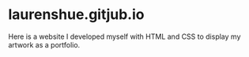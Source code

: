 # laurenshue.gitjub.io

Here is a website I developed myself with HTML and CSS to display my artwork as a portfolio.
